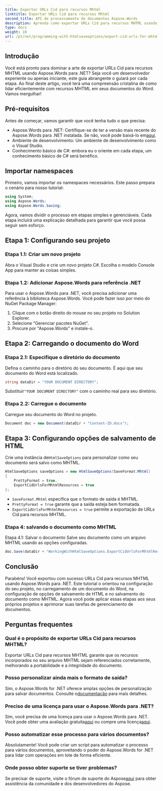 ```yaml
---
title: Exportar URLs Cid para recursos Mhtml
linktitle: Exportar URLs Cid para recursos Mhtml
second_title: API de processamento de documentos Aspose.Words
description: Aprenda como exportar URLs Cid para recursos MHTML usando Aspose.Words para .NET neste tutorial passo a passo. Perfeito para desenvolvedores de todos os níveis.
type: docs
weight: 10
url: /pt/net/programming-with-htmlsaveoptions/export-cid-urls-for-mhtml-resources/
---
```

## Introdução

Você está pronto para dominar a arte de exportar URLs Cid para recursos MHTML usando Aspose.Words para .NET? Seja você um desenvolvedor experiente ou apenas iniciante, este guia abrangente o guiará por cada etapa. Ao final deste artigo, você terá uma compreensão cristalina de como lidar eficientemente com recursos MHTML em seus documentos do Word. Vamos mergulhar!

## Pré-requisitos

Antes de começar, vamos garantir que você tenha tudo o que precisa:

-  Aspose.Words para .NET: Certifique-se de ter a versão mais recente do Aspose.Words para .NET instalada. Se não, você pode baixá-lo em[aqui](https://releases.aspose.com/words/net/).
- Ambiente de desenvolvimento: Um ambiente de desenvolvimento como o Visual Studio.
- Conhecimento básico de C#: embora eu o oriente em cada etapa, um conhecimento básico de C# será benéfico.

## Importar namespaces

Primeiro, vamos importar os namespaces necessários. Este passo prepara o cenário para nosso tutorial:

```csharp
using System;
using Aspose.Words;
using Aspose.Words.Saving;
```

Agora, vamos dividir o processo em etapas simples e gerenciáveis. Cada etapa incluirá uma explicação detalhada para garantir que você possa seguir sem esforço.

## Etapa 1: Configurando seu projeto

### Etapa 1.1: Criar um novo projeto
Abra o Visual Studio e crie um novo projeto C#. Escolha o modelo Console App para manter as coisas simples.

### Etapa 1.2: Adicionar Aspose.Words para referência .NET
Para usar o Aspose.Words para .NET, você precisa adicionar uma referência à biblioteca Aspose.Words. Você pode fazer isso por meio do NuGet Package Manager:

1. Clique com o botão direito do mouse no seu projeto no Solution Explorer.
2. Selecione "Gerenciar pacotes NuGet".
3. Procure por "Aspose.Words" e instale-o.

## Etapa 2: Carregando o documento do Word

### Etapa 2.1: Especifique o diretório do documento
Defina o caminho para o diretório do seu documento. É aqui que seu documento do Word está localizado.

```csharp
string dataDir = "YOUR DOCUMENT DIRECTORY";
```

 Substituir`"YOUR DOCUMENT DIRECTORY"` com o caminho real para seu diretório.

### Etapa 2.2: Carregue o documento
Carregue seu documento do Word no projeto.

```csharp
Document doc = new Document(dataDir + "Content-ID.docx");
```

## Etapa 3: Configurando opções de salvamento de HTML

 Crie uma instância de`HtmlSaveOptions` para personalizar como seu documento será salvo como MHTML.

```csharp
HtmlSaveOptions saveOptions = new HtmlSaveOptions(SaveFormat.Mhtml)
{
    PrettyFormat = true,
    ExportCidUrlsForMhtmlResources = true
};
```

- `SaveFormat.Mhtml` especifica que o formato de saída é MHTML.
- `PrettyFormat = true` garante que a saída esteja bem formatada.
- `ExportCidUrlsForMhtmlResources = true` permite a exportação de URLs Cid para recursos MHTML.

### Etapa 4: salvando o documento como MHTML

Etapa 4.1: Salvar o documento
Salve seu documento como um arquivo MHTML usando as opções configuradas.

```csharp
doc.Save(dataDir + "WorkingWithHtmlSaveOptions.ExportCidUrlsForMhtmlResources.mhtml", saveOptions);
```

## Conclusão

Parabéns! Você exportou com sucesso URLs Cid para recursos MHTML usando Aspose.Words para .NET. Este tutorial o orientou na configuração do seu projeto, no carregamento de um documento do Word, na configuração de opções de salvamento de HTML e no salvamento do documento como MHTML. Agora você pode aplicar essas etapas aos seus próprios projetos e aprimorar suas tarefas de gerenciamento de documentos.

## Perguntas frequentes

### Qual é o propósito de exportar URLs Cid para recursos MHTML?
Exportar URLs Cid para recursos MHTML garante que os recursos incorporados no seu arquivo MHTML sejam referenciados corretamente, melhorando a portabilidade e a integridade do documento.

### Posso personalizar ainda mais o formato de saída?
 Sim, o Aspose.Words for .NET oferece amplas opções de personalização para salvar documentos. Consulte o[documentação](https://reference.aspose.com/words/net/) para mais detalhes.

### Preciso de uma licença para usar o Aspose.Words para .NET?
 Sim, você precisa de uma licença para usar o Aspose.Words para .NET. Você pode obter uma avaliação gratuita[aqui](https://releases.aspose.com/) ou compre uma licença[aqui](https://purchase.aspose.com/buy).

### Posso automatizar esse processo para vários documentos?
Absolutamente! Você pode criar um script para automatizar o processo para vários documentos, aproveitando o poder do Aspose.Words for .NET para lidar com operações em lote de forma eficiente.

### Onde posso obter suporte se tiver problemas?
Se precisar de suporte, visite o fórum de suporte do Aspose[aqui](https://forum.aspose.com/c/words/8) para obter assistência da comunidade e dos desenvolvedores do Aspose.